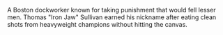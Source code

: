 A Boston dockworker known for taking punishment that would fell lesser men. Thomas "Iron Jaw" Sullivan earned his nickname after eating clean shots from heavyweight champions without hitting the canvas.